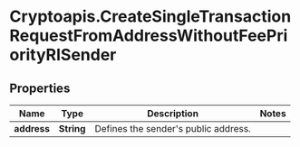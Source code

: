 # Cryptoapis.CreateSingleTransactionRequestFromAddressWithoutFeePriorityRISender

## Properties

Name | Type | Description | Notes
------------ | ------------- | ------------- | -------------
**address** | **String** | Defines the sender&#39;s public address. | 


